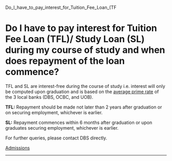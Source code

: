 Do_I_have_to_pay_interest_for_Tuition_Fee_Loan_(TF



Do I have to pay interest for Tuition Fee Loan (TFL)/ Study Loan (SL) during my course of study and when does repayment of the loan commence?
=============================================================================================================================================

TFL and SL are interest-free during the course of study i.e. interest will only be computed upon graduation and is based on the [average prime rate](https://www.abs.org.sg/benchmark-rates/prime-lending-rates) of the 3 local banks (DBS, OCBC, and UOB).




**TFL:** Repayment should be made not later than 2 years after graduation or on securing employment, whichever is earlier.



**SL:** Repayment commences within 6 months after graduation or upon graduates securing employment, whichever is earlier.



For further queries, please contact DBS directly.

[Admissions](https://www.sutd.edu.sg/tag/admissions/)

---

